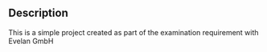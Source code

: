 ## Description

This is a simple project created as part of the examination requirement with Evelan GmbH
